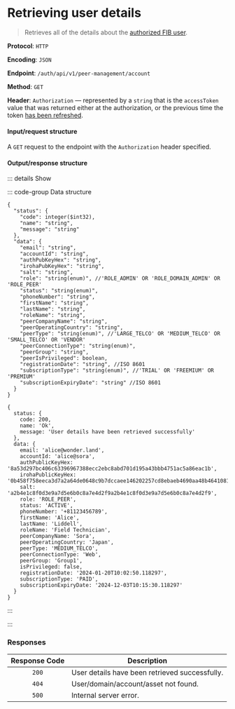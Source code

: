 # Retrieving user details

> Retrieves all of the details about the [authorized FIB user](../auth-controller/authorizing-a-user-in-the-system.md).

**Protocol**: `HTTP`

**Encoding**: `JSON`

**Endpoint**: `/auth/api/v1/peer-management/account`

**Method**: `GET`

**Header**: `Authorization` — represented by a `string` that is the `accessToken` value that was returned either at the authorization, or the previous time the token [has been refreshed](../auth-controller/refreshing-authentication-tokens.md).

#### Input/request structure

A `GET` request to the endpoint with the `Authorization` header specified.

#### Output/response structure

::: details Show

::: code-group Data structure

```json5 [Structure]
{
  "status": {
    "code": integer($int32),
    "name": "string",
    "message": "string"
  },
  "data": {
    "email": "string",
    "accountId": "string",
    "authPubKeyHex": "string",
    "irohaPubKeyHex": "string",
    "salt": "string",
    "role": "string(enum)", //'ROLE_ADMIN' OR 'ROLE_DOMAIN_ADMIN' OR 'ROLE_PEER'
    "status": "string(enum)",
    "phoneNumber": "string",
    "firstName": "string",
    "lastName": "string",
    "roleName": "string",
    "peerCompanyName": "string",
    "peerOperatingCountry": "string",
    "peerType": "string(enum)", //'LARGE_TELCO' OR 'MEDIUM_TELCO' OR 'SMALL_TELCO' OR 'VENDOR'
    "peerConnectionType": "string(enum)",
    "peerGroup": "string",
    "peerIsPrivileged": boolean,
    "registrationDate": "string", //ISO 8601
    "subscriptionType": "string(enum)", //'TRIAL' OR 'FREEMIUM' OR 'PREMIUM'
    "subscriptionExpiryDate": "string" //ISO 8601
  }
}
```

```json5 [Example]
{
  status: {
    code: 200,
    name: 'Ok',
    message: 'User details have been retrieved successfully'
  },
  data: {
    email: 'alice@wonder.land',
    accountId: 'alice@sora',
    authPublicKeyHex: '8a53d297bc406c63396967388ecc2ebc8abd701d195a43bbb4751ac5a86eac1b',
    irohaPublicKeyHex: '0b458f758eeca3d7a2a64de0648c9b7dccaee146202257cd8ebaeb4690aa48b464108111d8cf0e7f3b0ace1b51dcda89e76d372233514f324e00d64c6b899c0e',
    salt: 'a2b4e1c8f0d3e9a7d5e6b0c8a7e4d2f9a2b4e1c8f0d3e9a7d5e6b0c8a7e4d2f9',
    role: 'ROLE_PEER',
    status: 'ACTIVE',
    phoneNumber: '+81123456789',
    firstName: 'Alice',
    lastName: 'Liddell',
    roleName: 'Field Technician',
    peerCompanyName: 'Sora',
    peerOperatingCountry: 'Japan',
    peerType: 'MEDIUM_TELCO',
    peerConnectionType: 'Web',
    peerGroup: 'Group1',
    isPrivileged: false,
    registrationDate: '2024-01-20T10:02:50.118297',
    subscriptionType: 'PAID',
    subscriptionExpiryDate: '2024-12-03T10:15:30.118297'
  }
}
```

:::

:::

### Responses

| Response Code | Description                                    |
| :-----------: | ---------------------------------------------- |
|     `200`     | User details have been retrieved successfully. |
|     `404`     | User/domain/account/asset not found.           |
|     `500`     | Internal server error.                         |
